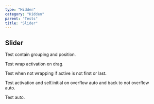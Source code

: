```yaml
---
type: "Hidden"
category: "Hidden"
parent: "Tests"
title: "Slider"
---
```


## Slider

Test contain grouping and position.

<demo>
  <demovanilla src="vanilla/components/core/slider/wrap-center">
  </demovanilla>
  <demovanilla src="vanilla/components/core/slider/wrap-left">
  </demovanilla>
  <demovanilla src="vanilla/components/core/slider/wrap-right">
  </demovanilla>
</demo>

Test wrap activation on drag.

Test when not wrapping if active is not first or last.

<demo>
  <demovanilla src="vanilla/components/core/slider/wrap-center">
  </demovanilla>
  <demovanilla src="vanilla/components/core/slider/wrap-left">
  </demovanilla>
  <demovanilla src="vanilla/components/core/slider/wrap-right">
  </demovanilla>
</demo>

Test activation and self.initial on overflow auto and back to not overflow auto.

<demo>
  <demovanilla src="vanilla/components/core/slider/overflow-auto">
  </demovanilla>
</demo>

Test auto.

<demo>	
  <demovanilla src="vanilla/components/core/slider/progress">	
  </demovanilla>	
</demo>	
